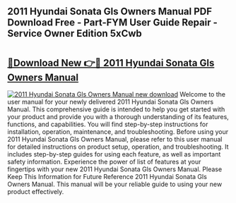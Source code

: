 ## 2011 Hyundai Sonata Gls Owners Manual PDF Download Free - Part-FYM User Guide Repair - Service Owner Edition 5xCwb

# <h2><a href="http://bc16970.oget.top/?id=2011+Hyundai+Sonata+Gls+Owners+Manual">🔗Download New 👉🔴 2011 Hyundai Sonata Gls Owners Manual</a></h2>

[![2011 Hyundai Sonata Gls Owners Manual new download](https://i.imgur.com/5g1atiW.png)](http://bc16970.oget.top/?id=2011+Hyundai+Sonata+Gls+Owners+Manual)
Welcome to the user manual for your newly delivered 2011 Hyundai Sonata Gls Owners Manual. This comprehensive guide is intended to help you get started with your product and provide you with a thorough understanding of its features, functions, and capabilities. You will find step-by-step instructions for installation, operation, maintenance, and troubleshooting. Before using your 2011 Hyundai Sonata Gls Owners Manual, please refer to this user manual for detailed instructions on product setup, operation, and troubleshooting. It includes step-by-step guides for using each feature, as well as important safety information. Experience the power of list of features at your fingertips with your new 2011 Hyundai Sonata Gls Owners Manual. Please Keep This Information for Future Reference 2011 Hyundai Sonata Gls Owners Manual. This manual will be your reliable guide to using your new product effectively.
